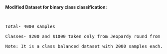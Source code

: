 <b> Modified Dataset for binary class classification: </b>
<pre>


Total- 4000 samples

Classes- $200 and $1000 taken only from Jeopardy round from 1st 100k samples

Note: It is a class balanced dataset with 2000 samples each.
</pre>
